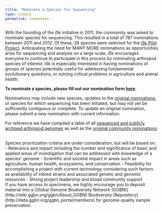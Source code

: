```yaml
---
title: "Nominate a Species for Sequencing"
type: single
permalink: /nominate
---
```


With the founding of the i5k initiative in 2011, the community was asked to nominate species for sequencing.  This resulted in a total of 787 nominations between 2011 and 2012.  Of these, 28 species were selected for the [i5k Pilot Project](https://www.hgsc.bcm.edu/arthropods/i5k).  Anticipating the need for MANY MORE nominations as opportunities arise for sequencing and analysis on a large scale, i5k encourages everyone to continue to participate in this process by nominating arthropod species of interest. i5k is especially interested in having nominations of groups of species potentially useful for addressing fundamental evolutionary questions, or solving critical problems in agriculture and animal health.

**To nominate a species, please fill out our nomination form [here](https://goo.gl/forms/BoROaCUl6WB4Yl3t1).**

Nominations may include new species, updates to the [original nominations](legacy_i5k_nominations), or species for which sequencing has been initiated, but may not yet be sufficiently contiguous or complete.  To update an original nomination, please submit a new nomination with current information.

For reference we have compiled a table of all [sequenced and publicly archived arthropod genomes](arthropod_genomes_at_ncbi) as well as the [original community nominations](legacy_i5k_nominations).

<br>
Species prioritization criteria are under consideration, but will be based on:
- Relevance and impact including the number and significance of basic and applied areas of investigation that can be addressed with knowledge of a species’ genome
- Scientific and societal impact in areas such as agriculture, human health, ecosystems, and conservation
- Feasibility for accomplishing a project with current technology considering such factors as availability of inbred strains and associated genetic and genomic resources
- Strong project leadership and broad community support
 
<br>
If you have access to specimens, we highly encourage you to deposit material into a [Global Genome Biodiversity Network (GGBN)](http://wiki.ggbn.org/ggbn/About_GGBN) Biodiversity [Repository](http://data.ggbn.org/ggbn_portal/members) for genome-quality sample preservation.  
